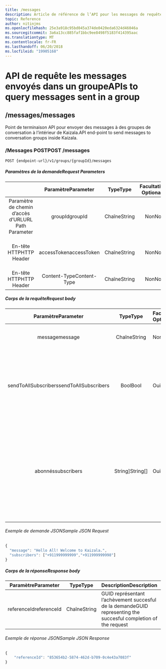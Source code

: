 ```yaml
---
title: /messages
description: Article de référence de l’API pour les messages de requête envoyée groupe carte réseau interne
topic: Reference
author: nitinjms
ms.openlocfilehash: 25e3a918c95bd045a374de0420eda6324d46046a
ms.sourcegitcommit: 3a6a13cc885faf1bbc9ee8498f5183f414395aac
ms.translationtype: MT
ms.contentlocale: fr-FR
ms.lasthandoff: 06/20/2018
ms.locfileid: "19905168"
---
```

# <a name="apis-to-query-messages-sent-in-a-group"></a><span data-ttu-id="099f2-103">API de requête les messages envoyés dans un groupe</span><span class="sxs-lookup"><span data-stu-id="099f2-103">APIs to query messages sent in a group</span></span>
## <a name="messages"></a><span data-ttu-id="099f2-104">/messages</span><span class="sxs-lookup"><span data-stu-id="099f2-104">/messages</span></span>
<span data-ttu-id="099f2-105">Point de terminaison API pour envoyer des messages à des groupes de conversation à l’intérieur de Kaizala.</span><span class="sxs-lookup"><span data-stu-id="099f2-105">API end-point to send messages to conversation groups inside Kaizala.</span></span>

### <a name="post-messages"></a><span data-ttu-id="099f2-106">/Messages POST</span><span class="sxs-lookup"><span data-stu-id="099f2-106">POST /messages</span></span>

    POST {endpoint-url}/v1/groups/{groupId}/messages

##### <a name="request-parameters"></a><span data-ttu-id="099f2-107">Paramètres de la demande</span><span class="sxs-lookup"><span data-stu-id="099f2-107">Request Parameters</span></span>

|  | <span data-ttu-id="099f2-108">Paramètre</span><span class="sxs-lookup"><span data-stu-id="099f2-108">Parameter</span></span> | <span data-ttu-id="099f2-109">Type</span><span class="sxs-lookup"><span data-stu-id="099f2-109">Type</span></span> | <span data-ttu-id="099f2-110">Facultatif ?</span><span class="sxs-lookup"><span data-stu-id="099f2-110">Optional?</span></span> | <span data-ttu-id="099f2-111">Description</span><span class="sxs-lookup"><span data-stu-id="099f2-111">Description</span></span> |
| :---: | :---: | :---: | :---: | :--- |
| <span data-ttu-id="099f2-112">Paramètre de chemin d’accès d’URL</span><span class="sxs-lookup"><span data-stu-id="099f2-112">URL Path Parameter</span></span> | <span data-ttu-id="099f2-113">groupId</span><span class="sxs-lookup"><span data-stu-id="099f2-113">groupId</span></span> | <span data-ttu-id="099f2-114">Chaîne</span><span class="sxs-lookup"><span data-stu-id="099f2-114">String</span></span> | <span data-ttu-id="099f2-115">Non</span><span class="sxs-lookup"><span data-stu-id="099f2-115">No</span></span> | <span data-ttu-id="099f2-116">GUID représentant le groupId de la ressource groupe spécifique</span><span class="sxs-lookup"><span data-stu-id="099f2-116">GUID representing the groupId of the specific group resource</span></span> |
| <span data-ttu-id="099f2-117">En-tête HTTP</span><span class="sxs-lookup"><span data-stu-id="099f2-117">HTTP Header</span></span> | <span data-ttu-id="099f2-118">accessToken</span><span class="sxs-lookup"><span data-stu-id="099f2-118">accessToken</span></span> | <span data-ttu-id="099f2-119">Chaîne</span><span class="sxs-lookup"><span data-stu-id="099f2-119">String</span></span> | <span data-ttu-id="099f2-120">Non</span><span class="sxs-lookup"><span data-stu-id="099f2-120">No</span></span> | <span data-ttu-id="099f2-121">Reçu à partir de la fin de l’authentification par jeton d’accès</span><span class="sxs-lookup"><span data-stu-id="099f2-121">Access Token received from the auth end-point</span></span> |
| <span data-ttu-id="099f2-122">En-tête HTTP</span><span class="sxs-lookup"><span data-stu-id="099f2-122">HTTP Header</span></span> | <span data-ttu-id="099f2-123">Content-Type</span><span class="sxs-lookup"><span data-stu-id="099f2-123">Content-Type</span></span> | <span data-ttu-id="099f2-124">Chaîne</span><span class="sxs-lookup"><span data-stu-id="099f2-124">String</span></span> | <span data-ttu-id="099f2-125">Non</span><span class="sxs-lookup"><span data-stu-id="099f2-125">No</span></span> | <span data-ttu-id="099f2-126">valeur : application/json</span><span class="sxs-lookup"><span data-stu-id="099f2-126">value: application/json</span></span> |

##### <a name="request-body"></a><span data-ttu-id="099f2-127">Corps de la requête</span><span class="sxs-lookup"><span data-stu-id="099f2-127">Request body</span></span>

| <span data-ttu-id="099f2-128">Paramètre</span><span class="sxs-lookup"><span data-stu-id="099f2-128">Parameter</span></span> | <span data-ttu-id="099f2-129">Type</span><span class="sxs-lookup"><span data-stu-id="099f2-129">Type</span></span> | <span data-ttu-id="099f2-130">Facultatif ?</span><span class="sxs-lookup"><span data-stu-id="099f2-130">Optional?</span></span> | <span data-ttu-id="099f2-131">Description</span><span class="sxs-lookup"><span data-stu-id="099f2-131">Description</span></span> |
| :---: | :---: | :--- | :--- |
| <span data-ttu-id="099f2-132">message</span><span class="sxs-lookup"><span data-stu-id="099f2-132">message</span></span> | <span data-ttu-id="099f2-133">Chaîne</span><span class="sxs-lookup"><span data-stu-id="099f2-133">String</span></span> | <span data-ttu-id="099f2-134">Non</span><span class="sxs-lookup"><span data-stu-id="099f2-134">No</span></span> | <span data-ttu-id="099f2-135">Message texte envoyé (limite maximale de 1 000 caractères)</span><span class="sxs-lookup"><span data-stu-id="099f2-135">Text message to be sent (Max limit of 1000 Characters)</span></span> |
| <span data-ttu-id="099f2-136">sendToAllSubscribers</span><span class="sxs-lookup"><span data-stu-id="099f2-136">sendToAllSubscribers</span></span> | <span data-ttu-id="099f2-137">Bool</span><span class="sxs-lookup"><span data-stu-id="099f2-137">Bool</span></span> | <span data-ttu-id="099f2-138">Oui</span><span class="sxs-lookup"><span data-stu-id="099f2-138">Yes</span></span> | <span data-ttu-id="099f2-139">Par défaut : false.</span><span class="sxs-lookup"><span data-stu-id="099f2-139">Default: false.</span></span> <span data-ttu-id="099f2-140">Valide uniquement dans les cas groupId appartient à un groupe Public.</span><span class="sxs-lookup"><span data-stu-id="099f2-140">Valid only in case the groupId belongs to a Public Group.</span></span> <span data-ttu-id="099f2-141">True pour envoyer le message à tous les abonnés qui requiert l’utilisateur du jeton admin du groupe Public</span><span class="sxs-lookup"><span data-stu-id="099f2-141">True to send the text message to all subscribers which requires the token's user to be admin of the Public Group</span></span> |
| <span data-ttu-id="099f2-142">abonnés</span><span class="sxs-lookup"><span data-stu-id="099f2-142">subscribers</span></span> | <span data-ttu-id="099f2-143">String]</span><span class="sxs-lookup"><span data-stu-id="099f2-143">String[]</span></span> | <span data-ttu-id="099f2-144">Oui</span><span class="sxs-lookup"><span data-stu-id="099f2-144">Yes</span></span> | <span data-ttu-id="099f2-145">Chaque élément correspond à un numéro de téléphone mobile (avec le code du pays.</span><span class="sxs-lookup"><span data-stu-id="099f2-145">Each element corresponds to a mobile number(with country code.</span></span> <span data-ttu-id="099f2-146">Par exemple.</span><span class="sxs-lookup"><span data-stu-id="099f2-146">Eg.</span></span> <span data-ttu-id="099f2-147">+911999999999).</span><span class="sxs-lookup"><span data-stu-id="099f2-147">+911999999999).</span></span> <span data-ttu-id="099f2-148">Message texte sera envoyé uniquement pour les abonnés sélectionnés.</span><span class="sxs-lookup"><span data-stu-id="099f2-148">Text message will be sent only to the selected subscribers.</span></span> <span data-ttu-id="099f2-149">À utiliser pour la communication sélective aux abonnés dans le contexte d’un groupe Public</span><span class="sxs-lookup"><span data-stu-id="099f2-149">To be used for selective communication to subscribers in context of a Public Group</span></span> |

###### <a name="sample-json-request"></a><span data-ttu-id="099f2-150">Exemple de demande JSON</span><span class="sxs-lookup"><span data-stu-id="099f2-150">Sample JSON Request</span></span>

```javascript
{
  "message": "Hello All! Welcome to Kaizala.",
  "subscribers": ["+911999999999","+911999999998"]
}
```

##### <a name="response-body"></a><span data-ttu-id="099f2-151">Corps de la réponse</span><span class="sxs-lookup"><span data-stu-id="099f2-151">Response body</span></span>

| <span data-ttu-id="099f2-152">Paramètre</span><span class="sxs-lookup"><span data-stu-id="099f2-152">Parameter</span></span> | <span data-ttu-id="099f2-153">Type</span><span class="sxs-lookup"><span data-stu-id="099f2-153">Type</span></span> | <span data-ttu-id="099f2-154">Description</span><span class="sxs-lookup"><span data-stu-id="099f2-154">Description</span></span> |
| :---: | :---: | :--- |
| <span data-ttu-id="099f2-155">referenceId</span><span class="sxs-lookup"><span data-stu-id="099f2-155">referenceId</span></span> | <span data-ttu-id="099f2-156">Chaîne</span><span class="sxs-lookup"><span data-stu-id="099f2-156">String</span></span> | <span data-ttu-id="099f2-157">GUID représentant l’achèvement succesful de la demande</span><span class="sxs-lookup"><span data-stu-id="099f2-157">GUID representing the succesful completion of the request</span></span> |

###### <a name="sample-json-response"></a><span data-ttu-id="099f2-158">Exemple de réponse JSON</span><span class="sxs-lookup"><span data-stu-id="099f2-158">Sample JSON Response</span></span>

```javascript
{
    "referenceId": "853654b2-5874-462d-b709-0c4e43a7083f"
}
```
